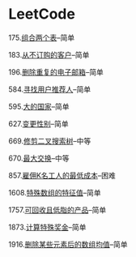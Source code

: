 # LeetCode

175.[组合两个表](https://leetcode.cn/problems/combine-two-tables/)–简单

183.[从不订购的客户](https://leetcode.cn/problems/customers-who-never-order/)–简单

196.[删除重复的电子邮箱](https://leetcode.cn/problems/delete-duplicate-emails/)–简单

584.[寻找用户推荐人](https://leetcode.cn/problems/find-customer-referee/)–简单

595.[大的国家](https://leetcode.cn/problems/big-countries/)–简单

627.[变更性别](https://leetcode.cn/problems/swap-salary/)–简单

669.[修剪二叉搜索树](https://leetcode.cn/problems/trim-a-binary-search-tree/)–中等

670.[最大交换](https://leetcode.cn/problems/maximum-swap/)–中等

857.[雇佣K名工人的最低成本](https://leetcode.cn/problems/minimum-cost-to-hire-k-workers/)–困难

1608.[特殊数组的特征值](https://leetcode.cn/problems/special-array-with-x-elements-greater-than-or-equal-x/)–简单

1757.[可回收且低脂的产品](https://leetcode.cn/problems/recyclable-and-low-fat-products/)–简单

1873.[计算特殊奖金](https://leetcode.cn/problems/calculate-special-bonus/)–简单

1916.[删除某些元素后的数组均值](https://leetcode.cn/problems/mean-of-array-after-removing-some-elements/)–简单
